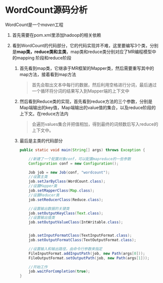 # WordCount源码分析

WordCount是一个*maven*工程

1. 首先需要在pom.xml里添加hadoop的相关依赖

1. 看到WordCount的代码部分，它的代码实现并不难，这里要编写3个类，分别是**map类，reduce类和主类**，map类和reduce类分别对应了MR编程模型中的mapping 阶段和reduce阶段

   1. 首先看到map类，它继承于MR框架的Mapper类，然后需要重写其中的map方法，接着看到map方法

      > 首先会取出文本中每行的数据，然后利用空格进行分词，最后通过一个循环将分词的结果写入到Mapper端的上下文中

   1. 然后看到Reduce类的实现，首先看到reduce方法的三个参数，分别是Map端输出的key值，Map端输出的value值的集合，以及reduce阶段的上下文。在reduce方法内

      > 会遍历values集合并把值相加，得到最终的词频数后写入reduce的上下文中。

   3. 最后是主类的代码部分

      ```java
      public static void main(String[] args) throws Exception {
      
          //新建了一个配置对象conf，可以配置mapreduce的一些参数
          Configuration conf = new Configuration();
      
          Job job = new Job(conf, "wordcount");
          //设置主类
          job.setJarByClass(WordCount.class);
          //设置Mapper类
          job.setMapperClass(Map.class);
          //设置Reducer类
          job.setReducerClass(Reduce.class);
      
          //设置输出数据的关键类
          job.setOutputKeyClass(Text.class);
          //设置输出值类
          job.setOutputValueClass(IntWritable.class);
      
      
          job.setInputFormatClass(TextInputFormat.class);
          job.setOutputFormatClass(TextOutputFormat.class);
      
          //设置输入和输出路径，由命令行参数来指定
          FileInputFormat.addInputPath(job, new Path(args[0]));
          FileOutputFormat.setOutputPath(job, new Path(args[1]));
      
          //开始工作
          job.waitForCompletion(true);
      }
      ```

